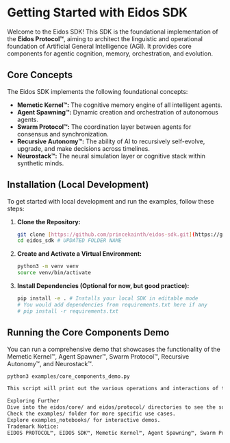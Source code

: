 # Getting Started with Eidos SDK

Welcome to the Eidos SDK! This SDK is the foundational implementation of the **Eidos Protocol™**, aiming to architect the linguistic and operational foundation of Artificial General Intelligence (AGI). It provides core components for agentic cognition, memory, orchestration, and evolution.

## Core Concepts

The Eidos SDK implements the following foundational concepts:

* **Memetic Kernel™:** The cognitive memory engine of all intelligent agents.
* **Agent Spawning™:** Dynamic creation and orchestration of autonomous agents.
* **Swarm Protocol™:** The coordination layer between agents for consensus and synchronization.
* **Recursive Autonomy™:** The ability of AI to recursively self-evolve, upgrade, and make decisions across timelines.
* **Neurostack™:** The neural simulation layer or cognitive stack within synthetic minds.

## Installation (Local Development)

To get started with local development and run the examples, follow these steps:

1.  **Clone the Repository:**
    ```bash
    git clone [https://github.com/princekainth/eidos-sdk.git](https://github.com/princekainth/eidos-sdk.git) # UPDATED URL
    cd eidos_sdk # UPDATED FOLDER NAME
    ```

2.  **Create and Activate a Virtual Environment:**
    ```bash
    python3 -m venv venv
    source venv/bin/activate
    ```

3.  **Install Dependencies (Optional for now, but good practice):**
    ```bash
    pip install -e . # Installs your local SDK in editable mode
    # You would add dependencies from requirements.txt here if any
    # pip install -r requirements.txt
    ```

## Running the Core Components Demo

You can run a comprehensive demo that showcases the functionality of the Memetic Kernel™, Agent Spawner™, Swarm Protocol™, Recursive Autonomy™, and Neurostack™.

```bash
python3 examples/core_components_demo.py

This script will print out the various operations and interactions of these foundational elements.

Exploring Further
Dive into the eidos/core/ and eidos/protocol/ directories to see the source code. # UPDATED PATH
Check the examples/ folder for more specific use cases.
Explore examples_notebooks/ for interactive demos.
Trademark Notice:
EIDOS PROTOCOL™, EIDOS SDK™, Memetic Kernel™, Agent Spawning™, Swarm Protocol™, Recursive Autonomy™, and Neurostack™ are trademarks of Empire Bridge Media Inc. All rights reserved.
